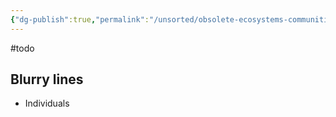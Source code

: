 ```yaml
---
{"dg-publish":true,"permalink":"/unsorted/obsolete-ecosystems-communities-populations-and-organisms/"}
---
```


#todo

## Blurry lines
- Individuals

